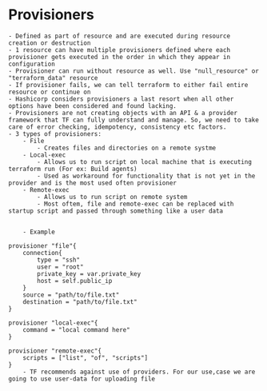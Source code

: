 # Provisioners
    - Defined as part of resource and are executed during resource creation or destruction
    - 1 resource can have multiple provisioners defined where each provisioner gets executed in the order in which they appear in configuration
    - Provisioner can run without resource as well. Use "null_resource" or "terraform_data" resource
    - If provisioner fails, we can tell terraform to either fail entire resource or continue on
    - Hashicorp considers provisioners a last resort when all other options have been considered and found lacking.
    - Provisioners are not creating objects with an API & a provider framework that TF can fully understand and manage. So, we need to take care of error checking, idempotency, consistency etc factors.
    - 3 types of provisioners:
        - File
            - Creates files and directories on a remote systme
        - Local-exec
            - Allows us to run script on local machine that is executing terraform run (For ex: Build agents)
            - Used as workaround for functionality that is not yet in the provider and is the most used often provisioner
        - Remote-exec
            - Allows us to run script on remote system
            - Most oftem, file and remote-exec can be replaced with startup script and passed through something like a user data


        - Example

```
provisioner "file"{
    connection{
        type = "ssh"
        user = "root"
        private_key = var.private_key
        host = self.public_ip
    }
    source = "path/to/file.txt"
    destination = "path/to/file.txt"
}
```

```
provisioner "local-exec"{
    command = "local command here"
}
```

```
provisioner "remote-exec"{
    scripts = ["list", "of", "scripts"]
}
    - TF recommends against use of providers. For our use,case we are going to use user-data for uploading file

```

